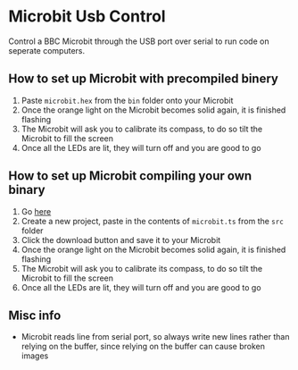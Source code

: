 # Microbit Usb Control

Control a BBC Microbit through the USB port over serial to run code on seperate computers.

## How to set up Microbit with precompiled binery

1. Paste `microbit.hex` from the `bin` folder onto your Microbit
2. Once the orange light on the Microbit becomes solid again, it is finished flashing
3. The Microbit will ask you to calibrate its compass, to do so tilt the Microbit to fill the screen
4. Once all the LEDs are lit, they will turn off and you are good to go

## How to set up Microbit compiling your own binary

1. Go [here](https://makecode.microbit.org/)
2. Create a new project, paste in the contents of `microbit.ts` from the `src` folder
3. Click the download button and save it to your Microbit
4. Once the orange light on the Microbit becomes solid again, it is finished flashing
5. The Microbit will ask you to calibrate its compass, to do so tilt the Microbit to fill the screen
6. Once all the LEDs are lit, they will turn off and you are good to go

## Misc info

- Microbit reads line from serial port, so always write new lines rather than relying on the buffer, since relying on the buffer can cause broken images
